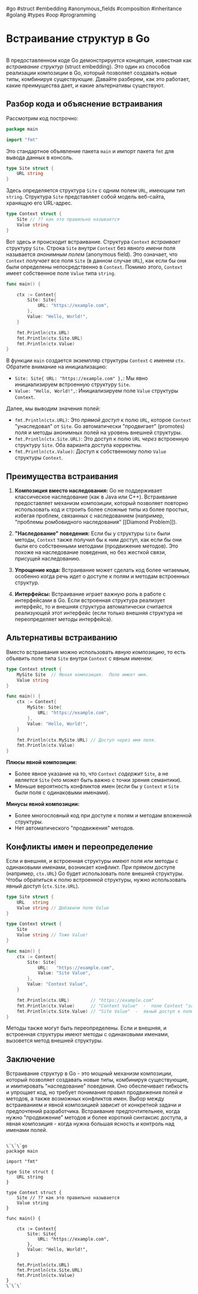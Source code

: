 #go #struct #embedding #anonymous_fields #composition #inheritance #golang #types #oop #programming

# Встраивание структур в Go

```table-of-contents
```

В предоставленном коде Go демонстрируется концепция, известная как *встраивание структур* (struct embedding). Это один из способов реализации композиции в Go, который позволяет создавать новые типы, комбинируя существующие. Давайте разберем, как это работает, какие преимущества дает, и какие альтернативы существуют.

## Разбор кода и объяснение встраивания

Рассмотрим код построчно:

```go
package main

import "fmt"
```
Это стандартное объявление пакета `main` и импорт пакета `fmt` для вывода данных в консоль.

```go
type Site struct {
	URL string
}
```
Здесь определяется структура `Site` с одним полем `URL`, имеющим тип `string`. Структура `Site` представляет собой модель веб-сайта, хранящую его URL-адрес.

```go
type Context struct {
	Site // ?? как это правильно называется
	Value string
}
```
Вот здесь и происходит встраивание. Структура `Context` *встраивает* структуру `Site`. Строка `Site` внутри `Context` без явного имени поля называется *анонимным полем* (anonymous field).  Это означает, что `Context` *получает* все поля `Site` (в данном случае `URL`), как если бы они были определены непосредственно в `Context`.  Помимо этого, `Context` имеет собственное поле `Value` типа `string`.

```go
func main() {

	ctx := Context{
		Site: Site{
			URL: "https://example.com",
		},
		Value: "Hello, World!",
	}

	fmt.Println(ctx.URL)
	fmt.Println(ctx.Site.URL)
	fmt.Println(ctx.Value)
}
```
В функции `main` создается экземпляр структуры `Context` с именем `ctx`. Обратите внимание на инициализацию:

*   `Site: Site{ URL: "https://example.com" },`:  Мы явно инициализируем встроенную структуру `Site`.
*   `Value: "Hello, World!",`:  Инициализируем поле `Value` структуры `Context`.

Далее, мы выводим значения полей:

*   `fmt.Println(ctx.URL)`:  Это *прямой доступ* к полю `URL`, которое `Context` "унаследовал" от `Site`.  Go автоматически "продвигает" (promotes) поля и методы анонимных полей на уровень внешней структуры.
*   `fmt.Println(ctx.Site.URL)`:  Это доступ к полю `URL` *через* встроенную структуру `Site`.  Оба варианта доступа корректны.
*   `fmt.Println(ctx.Value)`:  Доступ к собственному полю `Value` структуры `Context`.

## Преимущества встраивания

1.  **Композиция вместо наследования:** Go не поддерживает классическое наследование (как в Java или C++). Встраивание предоставляет механизм композиции, который позволяет повторно использовать код и строить более сложные типы из более простых, избегая проблем, связанных с наследованием (например, "проблемы ромбовидного наследования" [[Diamond Problem]]).

2.  **"Наследование" поведения:** Если бы у структуры `Site` были методы, `Context` также получил бы к ним доступ, как если бы они были его собственными методами (продвижение методов). Это похоже на наследование поведения, но без жесткой связи, присущей наследованию.

3.  **Упрощение кода:** Встраивание может сделать код более читаемым, особенно когда речь идет о доступе к полям и методам встроенных структур.

4.  **Интерфейсы:** Встраивание играет важную роль в работе с интерфейсами в Go. Если встроенная структура реализует интерфейс, то и внешняя структура автоматически считается реализующей этот интерфейс (если только внешняя структура не переопределяет методы интерфейса).

## Альтернативы встраиванию

Вместо встраивания можно использовать *явную композицию*, то есть объявить поле типа `Site` внутри `Context` с явным именем:

```go
type Context struct {
	MySite Site  // Явная композиция.  Поле имеет имя.
	Value string
}

func main() {
	ctx := Context{
		MySite: Site{
			URL: "https://example.com",
		},
		Value: "Hello, World!",
	}

	fmt.Println(ctx.MySite.URL) // Доступ через имя поля.
	fmt.Println(ctx.Value)
}
```

**Плюсы явной композиции:**

*   Более явное указание на то, что `Context` *содержит* `Site`, а не *является* `Site` (что может быть важно с точки зрения семантики).
*   Меньше вероятность конфликтов имен (если бы у `Context` и `Site` были поля с одинаковыми именами).

**Минусы явной композиции:**

*   Более многословный код при доступе к полям и методам вложенной структуры.
*   Нет автоматического "продвижения" методов.

## Конфликты имен и переопределение

Если и внешняя, и встроенная структуры имеют поля или методы с одинаковыми именами, возникает конфликт.  При прямом доступе (например, `ctx.URL`) Go будет использовать поле внешней структуры. Чтобы обратиться к полю встроенной структуры, нужно использовать явный доступ (`ctx.Site.URL`).

```go
type Site struct {
	URL   string
	Value string // Добавили поле Value
}

type Context struct {
	Site
	Value string // Тоже Value!
}

func main() {
	ctx := Context{
		Site: Site{
			URL:   "https://example.com",
			Value: "Site Value",
		},
		Value: "Context Value",
	}

	fmt.Println(ctx.URL)        // "https://example.com"
	fmt.Println(ctx.Value)      // "Context Value"  -  поле Context "затеняет" поле Site
	fmt.Println(ctx.Site.Value) // "Site Value"  -  явный доступ к полю Site
}
```

Методы также могут быть переопределены. Если и внешняя, и встроенная структуры имеют методы с одинаковыми именами, вызовется метод внешней структуры.

## Заключение

Встраивание структур в Go - это мощный механизм композиции, который позволяет создавать новые типы, комбинируя существующие, и имитировать "наследование" поведения.  Оно обеспечивает гибкость и упрощает код, но требует понимания правил продвижения полей и методов, а также возможных конфликтов имен.  Выбор между встраиванием и явной композицией зависит от конкретной задачи и предпочтений разработчика. Встраивание предпочтительнее, когда нужно "продвижение" методов и более короткий синтаксис доступа, а явная композиция - когда нужна большая ясность и контроль над именами полей.

```old

\`\`\`go
package main

import "fmt"

type Site struct {
	URL string
}

type Context struct {
	Site // ?? как это правильно называется
	Value string
}

func main() {

	ctx := Context{
		Site: Site{
			URL: "https://example.com",
		},
		Value: "Hello, World!",
	}

	fmt.Println(ctx.URL)
	fmt.Println(ctx.Site.URL)
	fmt.Println(ctx.Value)
}
\`\`\`
```